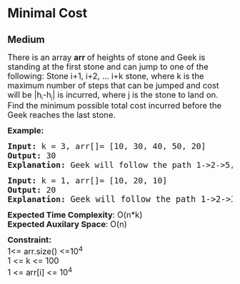 # Minimal Cost
## Medium
<div class="problems_problem_content__Xm_eO"><p><span style="font-size: 18px;">There is an array <strong>arr </strong>of heights of stone and Geek is standing at the first stone and can jump to one of the following: Stone i+1, i+2, ... i+k stone, where k is the maximum number of steps that can be jumped </span><span style="font-size: 18px;">and cost will be |h</span><sub>i</sub><span style="font-size: 18px;">-h</span><sub>j</sub><span style="font-size: 18px;">| is incurred, where j is the stone to land on. Find the minimum possible total cost incurred before the Geek reaches the last stone.</span></p>
<p><span style="font-size: 18px;"><strong>Example:</strong> </span></p>
<pre><span style="font-size: 18px;"><strong>Input:</strong> k = 3, arr[]= [10, 30, 40, 50, 20]<br></span><span style="font-size: 18px;"><strong>Output: </strong>30<br></span><span style="font-size: 18px;"><strong>Explanation: </strong>Geek will follow the path 1-&gt;2-&gt;5, the total cost would be | 10-30| + |30-20| = 30, which is minimum</span></pre>
<pre><span style="font-size: 18px;"><strong>Input: </strong>k = 1, arr[]= [10, 20, 10]
<strong>Output: </strong>20
<strong>Explanation: </strong></span><span style="font-size: 14pt;">Geek will follow the path 1-&gt;2-&gt;3, the total cost would be |10 - 20| + |20 - 10| = 20.
</span></pre>
<p><span style="font-size: 18px;"><strong>Expected Time Complexity</strong>: O(n*k)<br><strong>Expected Auxilary Space</strong>: O(n)</span></p>
<p><span style="font-size: 18px;"><strong>Constraint:<br></strong>1&lt;= arr.size() &lt;=10<sup>4</sup><br>1 &lt;= k &lt;= 100<br>1 &lt;= arr[i] &lt;= 10<sup>4</sup></span></p></div>